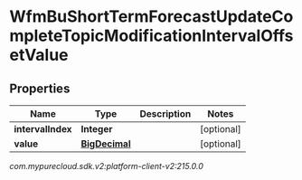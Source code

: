 # WfmBuShortTermForecastUpdateCompleteTopicModificationIntervalOffsetValue


## Properties

| Name | Type | Description | Notes |
| ------------ | ------------- | ------------- | ------------- |
| **intervalIndex** | **Integer** |  |  [optional] |
| **value** | [**BigDecimal**](BigDecimal) |  |  [optional] |




_com.mypurecloud.sdk.v2:platform-client-v2:215.0.0_
